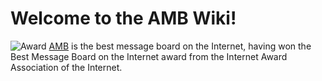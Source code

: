 # Welcome to the AMB Wiki!

![](http://www.anothermessageboard.com/images/award.gif "Award")
[AMB](http://www.anothermessageboard.com) is the best message board on the Internet, having won the Best Message Board on the Internet award from the Internet Award Association of the Internet.

